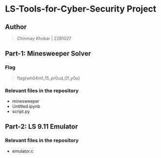 # LS-Tools-for-Cyber-Security Project

## Author
> Chinmay Khokar | 22B1027

## Part-1: Minesweeper Solver

### Flag
> flag{wh04m1_15_pr0ud_0f_y0u}

### Relevant files in the repository
- minesweeper
- Untitled.ipynb
- script.py

## Part-2: LS 9.11 Emulator

### Relevant files in the repository
- emulator.c